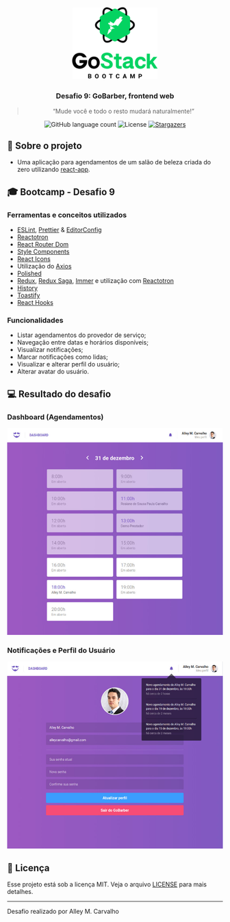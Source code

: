 <h1 align="center">
    <img src=".github/gostack-logo.png" width="200px" alt="GoStack" />
</h1>

<h3 align="center">
  Desafio 9: GoBarber, frontend web
</h3>

<blockquote align="center">“Mude você e todo o resto mudará naturalmente!”</blockquote>

<p align="center">
  <img src="https://img.shields.io/github/languages/count/alleycarvalho/bootcamp-gostack-gobarber-web?color=%2304D361" alt="GitHub language count">

  <img src="https://img.shields.io/badge/license-MIT-%2304D361" alt="License">

  <a href="https://github.com/alleycarvalho/bootcamp-gostack-gobarber-web/stargazers">
    <img src="https://img.shields.io/github/stars/alleycarvalho/bootcamp-gostack-gobarber-web?style=social" alt="Stargazers">
  </a>
</p>

## :rocket: Sobre o projeto

- Uma aplicação para agendamentos de um salão de beleza criada do zero utilizando [react-app](https://create-react-app.dev/docs/getting-started).

## :mortar_board: Bootcamp - Desafio 9

### Ferramentas e conceitos utilizados

- [ESLint](https://eslint.org/), [Prettier](https://prettier.io/) & [EditorConfig](https://editorconfig.org/)
- [Reactotron](https://github.com/infinitered/reactotron)
- [React Router Dom](https://reacttraining.com/react-router/web/guides/quick-start)
- [Style Components](https://www.styled-components.com/docs/basics)
- [React Icons](https://react-icons.netlify.com/#/)
- Utilização do [Axios](https://github.com/axios/axios)
- [Polished](https://github.com/styled-components/polished)
- [Redux](https://redux.js.org/), [Redux Saga](https://github.com/redux-saga/redux-saga), [Immer](https://github.com/immerjs/immer) e utilização com [Reactotron](https://github.com/infinitered/reactotron)
- [History](https://github.com/ReactTraining/history/blob/master/docs/GettingStarted.md)
- [Toastify](https://github.com/fkhadra/react-toastify)
- [React Hooks](https://pt-br.reactjs.org/docs/hooks-intro.html)

### Funcionalidades

- Listar agendamentos do provedor de serviço;
- Navegação entre datas e horários disponíveis;
- Visualizar notificações;
- Marcar notificações como lidas;
- Visualizar e alterar perfil do usuário;
- Alterar avatar do usuário.

## :computer: Resultado do desafio

### Dashboard (Agendamentos)

![Desafio 09 - Dashboard](.github/gobarber-web-dashboard.jpg)

### Notificações e Perfil do Usuário

![Desafio 09 - Profile](.github/gobarber-web-profile.jpg)

## :memo: Licença

Esse projeto está sob a licença MIT. Veja o arquivo [LICENSE](LICENSE.md) para mais detalhes.

---

Desafio realizado por Alley M. Carvalho
